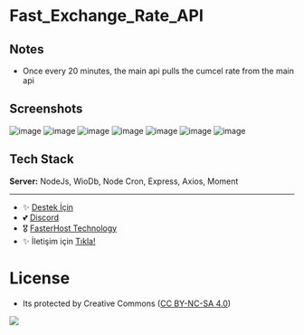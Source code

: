 # Fast_Exchange_Rate_API

## Notes

- Once every 20 minutes, the main api pulls the cumcel rate from the main api

## Screenshots

![image](https://github.com/fastuptime/Fast_Exchange_Rate_API/assets/63351166/41c84794-7525-4315-ab44-850ab49cdd70)
![image](https://github.com/fastuptime/Fast_Exchange_Rate_API/assets/63351166/5ca5694e-90f4-46c4-a105-d869b3a15141)
![image](https://github.com/fastuptime/Fast_Exchange_Rate_API/assets/63351166/043f5ca4-7311-4f3c-850e-0206ce2add4e)
![image](https://github.com/fastuptime/Fast_Exchange_Rate_API/assets/63351166/f37e5c02-035a-4231-99b0-d4762188bc57)
![image](https://github.com/fastuptime/Fast_Exchange_Rate_API/assets/63351166/17d77535-47e0-4f30-9f2d-dd0a2132dc46)
![image](https://github.com/fastuptime/Fast_Exchange_Rate_API/assets/63351166/7a4e635f-dbc5-4e88-9b7c-ae3865ec4363)
![image](https://github.com/fastuptime/Fast_Exchange_Rate_API/assets/63351166/d66ce6d7-0d6d-4cfd-b238-9225906bf41d)


## Tech Stack

**Server:** NodeJs, WioDb, Node Cron, Express, Axios, Moment

---
- ✨ [Destek İçin](https://fastuptime.com) <br>
- 💕 [Discord](https://fastuptime.com/discord)<br>
- 🎖️ [FasterHost Technology](https://fasterhost.tech/)<br>
- ✨ İletişim için [Tıkla!](mailto:fastuptime@gmail.com)<br>

# License
- Its protected by Creative Commons ([CC BY-NC-SA 4.0](https://creativecommons.org/licenses/by-nc-sa/4.0/))

<a href="https://creativecommons.org/licenses/by-nc-sa/4.0/" title="BYNCSA40"><img src="https://licensebuttons.net/l/by-nc-sa/4.0/88x31.png"></a>
